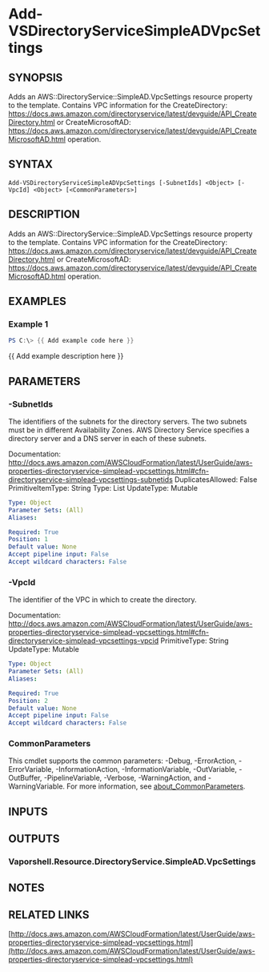 # Add-VSDirectoryServiceSimpleADVpcSettings

## SYNOPSIS
Adds an AWS::DirectoryService::SimpleAD.VpcSettings resource property to the template.
Contains VPC information for the CreateDirectory: https://docs.aws.amazon.com/directoryservice/latest/devguide/API_CreateDirectory.html or CreateMicrosoftAD: https://docs.aws.amazon.com/directoryservice/latest/devguide/API_CreateMicrosoftAD.html operation.

## SYNTAX

```
Add-VSDirectoryServiceSimpleADVpcSettings [-SubnetIds] <Object> [-VpcId] <Object> [<CommonParameters>]
```

## DESCRIPTION
Adds an AWS::DirectoryService::SimpleAD.VpcSettings resource property to the template.
Contains VPC information for the CreateDirectory: https://docs.aws.amazon.com/directoryservice/latest/devguide/API_CreateDirectory.html or CreateMicrosoftAD: https://docs.aws.amazon.com/directoryservice/latest/devguide/API_CreateMicrosoftAD.html operation.

## EXAMPLES

### Example 1
```powershell
PS C:\> {{ Add example code here }}
```

{{ Add example description here }}

## PARAMETERS

### -SubnetIds
The identifiers of the subnets for the directory servers.
The two subnets must be in different Availability Zones.
AWS Directory Service specifies a directory server and a DNS server in each of these subnets.

Documentation: http://docs.aws.amazon.com/AWSCloudFormation/latest/UserGuide/aws-properties-directoryservice-simplead-vpcsettings.html#cfn-directoryservice-simplead-vpcsettings-subnetids
DuplicatesAllowed: False
PrimitiveItemType: String
Type: List
UpdateType: Mutable

```yaml
Type: Object
Parameter Sets: (All)
Aliases:

Required: True
Position: 1
Default value: None
Accept pipeline input: False
Accept wildcard characters: False
```

### -VpcId
The identifier of the VPC in which to create the directory.

Documentation: http://docs.aws.amazon.com/AWSCloudFormation/latest/UserGuide/aws-properties-directoryservice-simplead-vpcsettings.html#cfn-directoryservice-simplead-vpcsettings-vpcid
PrimitiveType: String
UpdateType: Mutable

```yaml
Type: Object
Parameter Sets: (All)
Aliases:

Required: True
Position: 2
Default value: None
Accept pipeline input: False
Accept wildcard characters: False
```

### CommonParameters
This cmdlet supports the common parameters: -Debug, -ErrorAction, -ErrorVariable, -InformationAction, -InformationVariable, -OutVariable, -OutBuffer, -PipelineVariable, -Verbose, -WarningAction, and -WarningVariable. For more information, see [about_CommonParameters](http://go.microsoft.com/fwlink/?LinkID=113216).

## INPUTS

## OUTPUTS

### Vaporshell.Resource.DirectoryService.SimpleAD.VpcSettings
## NOTES

## RELATED LINKS

[http://docs.aws.amazon.com/AWSCloudFormation/latest/UserGuide/aws-properties-directoryservice-simplead-vpcsettings.html](http://docs.aws.amazon.com/AWSCloudFormation/latest/UserGuide/aws-properties-directoryservice-simplead-vpcsettings.html)

